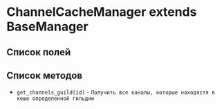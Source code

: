 # ChannelCacheManager extends BaseManager
## Список полей

## Список методов
- ``get_channels_guild(id)`` - ``Получить все каналы, которые находястя в кеше определенной гильдии``
